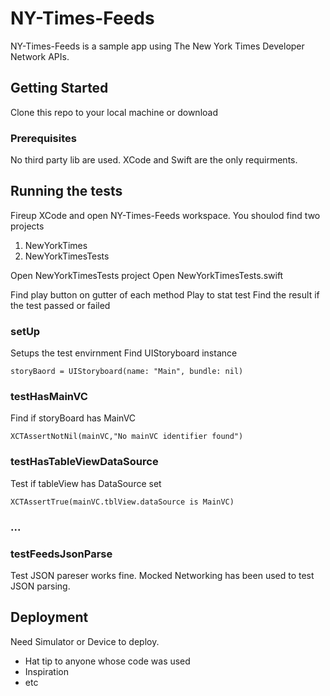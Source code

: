 # NY-Times-Feeds

NY-Times-Feeds is a sample app using The New York Times Developer Network APIs.

## Getting Started

Clone this repo to your local machine or download

### Prerequisites

No third party lib are used. 
XCode and Swift are the only requirments.

## Running the tests

Fireup XCode and open NY-Times-Feeds workspace.
You shoulod find two projects
1) NewYorkTimes
2) NewYorkTimesTests

Open NewYorkTimesTests project
Open NewYorkTimesTests.swift

Find play button on gutter of each method
Play to stat test
Find the result if the test passed or failed

### setUp

Setups the test envirnment
Find UIStoryboard instance
```
storyBaord = UIStoryboard(name: "Main", bundle: nil)
```

### testHasMainVC

Find if storyBoard has MainVC
```
XCTAssertNotNil(mainVC,"No mainVC identifier found")
```

### testHasTableViewDataSource

Test if tableView has DataSource set
```
XCTAssertTrue(mainVC.tblView.dataSource is MainVC)
```

### ...


### testFeedsJsonParse

Test JSON pareser works fine. Mocked Networking has been used to test JSON parsing.


## Deployment

Need Simulator or Device to deploy.


* Hat tip to anyone whose code was used
* Inspiration
* etc
